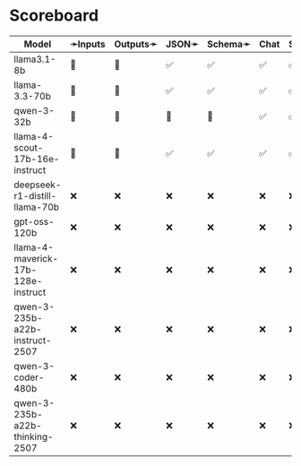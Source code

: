# Scoreboard

| Model                              | ➛Inputs   | Outputs➛   | JSON➛   | Schema➛   | Chat | Stream | Tools | Batch | Seed | Files | Citations | Think | Logprobs |
| ---------------------------------- | --------- | ---------- | ------- | --------- | ---- | ------ | ----- | ----- | ---- | ----- | --------- | ----- | -------- |
| llama3.1-8b                        | 💬        | 💬         | ✅      | ✅        | ✅   | ✅     | 💨🧐  | ❌    | ✅   | ❌    | ❌        | ❌    | ✅       |
| llama-3.3-70b                      | 💬        | 💬         | ✅      | ✅        | ✅   | ✅     | 💨🧐  | ❌    | ✅   | ❌    | ❌        | ❌    | ✅       |
| qwen-3-32b                         | 💬        | 💬         | 🤪      | 🤪        | ✅   | ✅     | 🧐    | ❌    | ✅   | ❌    | ❌        | ✅    | ✅       |
| llama-4-scout-17b-16e-instruct     | 💬        | 💬         | ✅      | ✅        | ✅   | ✅     | 💨🧐  | ❌    | ✅   | ❌    | ❌        | ❌    | ✅       |
| deepseek-r1-distill-llama-70b      | ❌        | ❌         | ❌      | ❌        | ❌   | ❌     | ❌    | ❌    | ❌   | ❌    | ❌        | ❌    | ❌       |
| gpt-oss-120b                       | ❌        | ❌         | ❌      | ❌        | ❌   | ❌     | ❌    | ❌    | ❌   | ❌    | ❌        | ❌    | ❌       |
| llama-4-maverick-17b-128e-instruct | ❌        | ❌         | ❌      | ❌        | ❌   | ❌     | ❌    | ❌    | ❌   | ❌    | ❌        | ❌    | ❌       |
| qwen-3-235b-a22b-instruct-2507     | ❌        | ❌         | ❌      | ❌        | ❌   | ❌     | ❌    | ❌    | ❌   | ❌    | ❌        | ❌    | ❌       |
| qwen-3-coder-480b                  | ❌        | ❌         | ❌      | ❌        | ❌   | ❌     | ❌    | ❌    | ❌   | ❌    | ❌        | ❌    | ❌       |
| qwen-3-235b-a22b-thinking-2507     | ❌        | ❌         | ❌      | ❌        | ❌   | ❌     | ❌    | ❌    | ❌   | ❌    | ❌        | ❌    | ❌       |
